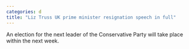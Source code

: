 ```yaml
---
categories: d
title: "Liz Truss UK prime minister resignation speech in full"
---
```

An election for the next leader of the Conservative Party will take place within the next week.